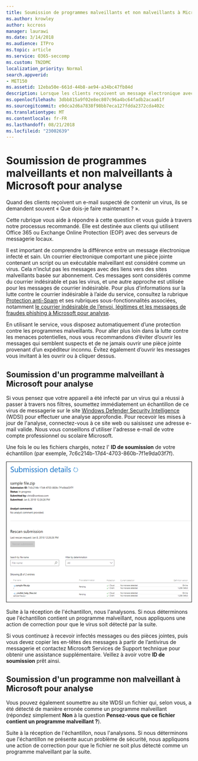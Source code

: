 ```yaml
---
title: Soumission de programmes malveillants et non malveillants à Microsoft pour analyse
ms.author: krowley
author: kccross
manager: laurawi
ms.date: 3/14/2018
ms.audience: ITPro
ms.topic: article
ms.service: O365-seccomp
ms.custom: TN2DMC
localization_priority: Normal
search.appverid:
- MET150
ms.assetid: 12eba50e-661d-44b8-ae94-a34bc47fb84d
description: Lorsque les clients reçoivent un message électronique avec un virus suspecté, ils utilisent souvent askWhat faire faire maintenant ?
ms.openlocfilehash: 3dbb815a9f02e8ec807c96a4bc64fadb2acaa61f
ms.sourcegitcommit: e9dca2d6a7838f98bb7eca127fdda2372cda402c
ms.translationtype: MT
ms.contentlocale: fr-FR
ms.lasthandoff: 08/21/2018
ms.locfileid: "23002639"
---
```

# <a name="submitting-malware-and-non-malware-to-microsoft-for-analysis"></a>Soumission de programmes malveillants et non malveillants à Microsoft pour analyse

Quand des clients reçoivent un e-mail suspecté de contenir un virus, ils se demandent souvent « Que dois-je faire maintenant ? ».
  
Cette rubrique vous aide à répondre à cette question et vous guide à travers notre processus recommandé. Elle est destinée aux clients qui utilisent Office 365 ou Exchange Online Protection (EOP) avec des serveurs de messagerie locaux.
  
Il est important de comprendre la différence entre un message électronique infecté et sain. Un courrier électronique comportant une pièce jointe contenant un script ou un exécutable malveillant est considéré comme un virus. Cela n’inclut pas les messages avec des liens vers des sites malveillants basée sur abonnement. Ces messages sont considérés comme du courrier indésirable et pas les virus, et une autre approche est utilisée pour les messages de courrier indésirable. Pour plus d’informations sur la lutte contre le courrier indésirable à l’aide du service, consultez la rubrique [Protection anti-Spam](http://technet.microsoft.com/library/d5c58b9d-c9a2-4f2e-b4aa-b202aa4d5e7d.aspx) et ses rubriques sous-fonctionnalités associées, notamment [le courrier indésirable de l’envoi, légitimes et les messages de fraudes phishing à Microsoft pour analyse](submit-spam-non-spam-and-phishing-scam-messages-to-microsoft-for-analysis.md). 
  
En utilisant le service, vous disposez automatiquement d’une protection contre les programmes malveillants. Pour aller plus loin dans la lutte contre les menaces potentielles, nous vous recommandons d’éviter d’ouvrir les messages qui semblent suspects et de ne jamais ouvrir une pièce jointe provenant d’un expéditeur inconnu. Évitez également d’ouvrir les messages vous invitant à les ouvrir ou à cliquer dessus.
  
## <a name="submitting-malware-to-microsoft-for-analysis"></a>Soumission d'un programme malveillant à Microsoft pour analyse

Si vous pensez que votre appareil a été infecté par un virus qui a réussi à passer à travers nos filtres, soumettez immédiatement un échantillon de ce virus de messagerie sur le site [Windows Defender Security Intelligence](https://go.microsoft.com/fwlink/p/?LinkId=196858) (WDSI) pour effectuer une analyse approfondie. Pour recevoir les mises à jour de l'analyse, connectez-vous à ce site web ou saisissez une adresse e-mail valide. Nous vous conseillons d'utiliser l'adresse e-mail de votre compte professionnel ou scolaire Microsoft. 
  
Une fois le ou les fichiers chargés, notez l' **ID de soumission** de votre échantillon (par exemple, 7c6c214b-17d4-4703-860b-7f1e9da03f7f). 
  
![Détails de la soumission affichés sur le site Windows Defender Security Intelligence](media/EOP-Malware-Protection-Center.png)
  
Suite à la réception de l'échantillon, nous l'analysons. Si nous déterminons que l'échantillon contient un programme malveillant, nous appliquons une action de correction pour que le virus soit détecté par la suite.
  
Si vous continuez à recevoir infectés messages ou des pièces jointes, puis vous devez copier les en-têtes des messages à partir de l’antivirus de messagerie et contactez Microsoft Services de Support technique pour obtenir une assistance supplémentaire. Veillez à avoir votre **ID de soumission** prêt ainsi. 
  
## <a name="submitting-non-malware-to-microsoft-for-analysis"></a>Soumission d'un programme non malveillant à Microsoft pour analyse

Vous pouvez également soumettre au site WDSI un fichier qui, selon vous, a été détecté de manière erronée comme un programme malveillant (répondez simplement **Non** à la question **Pensez-vous que ce fichier contient un programme malveillant ?**).
  
Suite à la réception de l'échantillon, nous l'analysons. Si nous déterminons que l'échantillon ne présente aucun problème de sécurité, nous appliquons une action de correction pour que le fichier ne soit plus détecté comme un programme malveillant par la suite.
  

